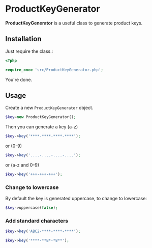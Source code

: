 ProductKeyGenerator
===================

**ProductKeyGenerator** is a useful class to generate product keys.

## Installation

Just require the class.:

``` php
<?php

require_once 'src/ProductKeyGenerator.php';
```

You're done.


## Usage


Create a new ```ProductKeyGenerator``` object.

``` php
$key=new ProductKeyGenerator();
```

Then you can generate a key (a-z)

``` php
$key->key('****-****-****-****');
```

or (0-9)

``` php
$key->key('....-....-....-....');
```

or (a-z and 0-9)

``` php
$key->key('+++-+++-+++');
```


### Change to lowercase

By default the key is generated uppercase, to change to lowercase:

``` php
$key->uppercase(false);
```

### Add standard characters


``` php
$key->key('ABC2-****-****-****');

$key->key('****-**B*-*8**');
```

